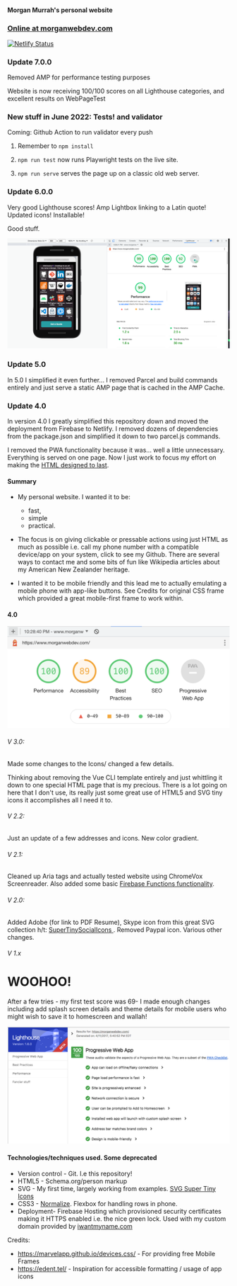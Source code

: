 #### Morgan Murrah's personal website

### [Online at morganwebdev.com](https://morganwebdev.com) 

[![Netlify Status](https://api.netlify.com/api/v1/badges/ed41d932-636f-4c3a-849a-adaaf6498e71/deploy-status)](https://app.netlify.com/sites/sharp-kilby-16c20a/deploys)


### Update 7.0.0

Removed AMP for performance testing purposes

Website is now receiving 100/100 scores on all Lighthouse categories, and excellent results on WebPageTest

### New stuff in June 2022: Tests! and validator

Coming: Github Action to run validator every push

1. Remember to `npm install`

2. `npm run test` now runs Playwright tests on the live site.

3. `npm run serve` serves the page up on a classic old web server.

### Update 6.0.0

Very good Lighthouse scores! Amp Lightbox linking to a Latin quote! Updated icons! Installable!

Good stuff.

![Recent Lighthouse Test](readme-assets/lighthouse-2022.png)

### Update 5.0

In 5.0 I simplified it even further... I removed Parcel and build commands entirely and just serve a static AMP page that is cached in the AMP Cache.

### Update 4.0

In version 4.0 I greatly simplified this repository down and moved the deployment from Firebase to Netlify. I removed dozens of dependencies from the package.json and simplified it down to two parcel.js commands. 

<!-- `npm run serve` to run the site.

`npm run build` to generate the site. -->

I removed the PWA functionality because it was... well a little unnecessary. Everything is served on one page. Now I just work to focus my effort on making the [HTML designed to last](https://jeffhuang.com/designed_to_last/).

#### Summary

 * My personal website. I wanted it to be: 
    * fast, 
    * simple
    * practical. 
    
 * The focus is on giving clickable or pressable actions using just HTML as much as possible i.e. call my phone number with a compatible device/app on your system, click to see my Github. There are several ways to contact me and some bits of fun like Wikipedia articles about my American New Zealander heritage.
 
 * I wanted it to be mobile friendly and this lead me to actually emulating a mobile phone with app-like buttons. See Credits for original CSS frame which provided a great mobile-first frame to work within.

#### 4.0

![Recent Lighthouse Test](readme-assets/lighthouse-2021.png)


###### V 3.0:

Made some changes to the Icons/ changed a few details.

Thinking about removing the Vue CLI template entirely and just whittling it down to one special HTML page that is my precious. There is a lot going on here that I don't use, its really just some great use of HTML5 and SVG tiny icons it accomplishes all I need it to.
  
###### V 2.2:
  Just an update of a few addresses and icons. New color gradient. 
  
###### V 2.1:
Cleaned up Aria tags and actually tested website using ChromeVox Screenreader. Also added some basic [Firebase Functions functionality](https://github.com/firebase/functions-samples/tree/master/quickstarts/time-server).  
###### V 2.0:
   Added Adobe (for link to PDF Resume), Skype icon from this great SVG collection h/t: [SuperTinySocialIcons ](https://github.com/edent/SuperTinySocialIcons/). Removed Paypal icon. Various other changes. 
###### V 1.x
  
  # WOOHOO!
  After a few tries - my first test score was 69-  I made enough changes including add splash screen details and theme details for mobile users who might wish to save it to homescreen and wallah!
  
  ![](readme-assets/PWA100.png)
  
 
#### Technologies/techniques used. Some deprecated

* Version control - Git. I.e this repository! 
* HTML5 - Schema.org/person markup
* SVG - My first time, largely working from examples. [SVG Super Tiny Icons](https://github.com/edent/SuperTinyIcons)
* CSS3 - [Normalize](https://necolas.github.io/normalize.css/). Flexbox for handling rows in phone.
* Deployment-  Firebase Hosting which provisioned security certificates making it HTTPS enabled i.e. the nice green lock. Used with my custom domain provided by [iwantmyname.com](iwantmyname.com)



Credits:

* https://marvelapp.github.io/devices.css/ - For providing free Mobile Frames
* https://edent.tel/ - Inspiration for accessible formatting / usage of app icons